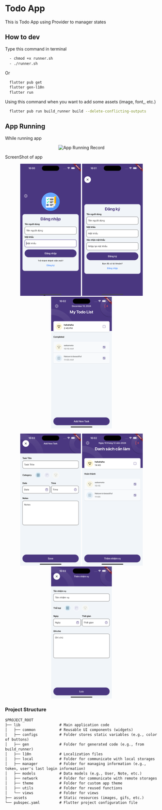 # Todo App

This is Todo App using Provider to manager states

## How to dev

Type this command in terminal

```sh
  - chmod +x runner.sh
  - ./runner.sh
```

Or

```sh
  flutter pub get
  flutter gen-l10n
  flutter run
```

Using this command when you want to add some assets (image, font,, etc.)

```sh
  flutter pub run build_runner build --delete-conflicting-outputs
```

## App Running

While running app

<p align="center">
  <img src="screenshots/AppRecord.gif" alt="App Running Record" width="200">
</p>
ScreenShot of app

<p align="center">
  <img src="screenshots/LoginScreen.png" alt="Signin Screen" width="200">
  <img src="screenshots/RegisterScreen.png" alt="Sign up Screen" width="200">
  <img src="screenshots/HomeScreen.png" alt="Home Screen" width="200">
</p>

<p align="center">
  <img src="screenshots/AddNewTaskScreen.png" alt="Detail / Create Screen" width="200">
  <img src="screenshots/HomeScreenVnLanguage.png" alt="Home Screen VN" width="200">
  <img src="screenshots/AddNewTaskScreenVnLanguage.png" alt="Detail / Create Screen VN" width="200">
</p>

### Project Structure

```
$PROJECT_ROOT
├── lib                  # Main application code
│   ├── common           # Reusable UI components (widgets)
│   ├── configs          # Folder stores static variables (e.g., color of buttons)
│   ├── gen              # Folder for generated code (e.g., from build_runner)
│   ├── l10n             # Localization files
│   ├── local            # Folder for communicate with local storages
│   ├── manager          # Folder for managing information (e.g., token, user's last login information)
│   ├── models           # Data models (e.g., User, Note, etc.)
│   ├── network          # Folder for communicate with remote storages
│   ├── theme            # Folder for custom app theme
│   ├── utils            # Folder for reused functions
│   └── views            # Folder for views
├── assets               # Static resources (images, gifs, etc.)
└── pubspec.yaml         # Flutter project configuration file
```

